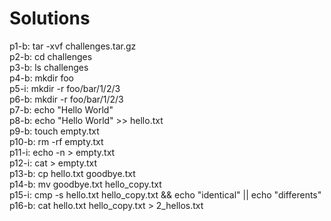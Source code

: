 # Solutions

p1-b: tar -xvf challenges.tar.gz<br>
p2-b: cd challenges<br>
p3-b: ls challenges<br>
p4-b: mkdir foo<br>
p5-i: mkdir -r foo/bar/1/2/3<br>
p6-b: mkdir -r foo/bar/1/2/3<br>
p7-b: echo "Hello World"<br>
p8-b: echo "Hello World" >> hello.txt<br>
p9-b: touch empty.txt<br>
p10-b: rm -rf empty.txt<br>
p11-i: echo -n > empty.txt<br>
p12-i: cat > empty.txt<br>
p13-b: cp hello.txt goodbye.txt<br>
p14-b: mv goodbye.txt hello_copy.txt<br>
p15-i: cmp -s hello.txt hello_copy.txt && echo "identical" || echo "differents"<br>
p16-b: cat hello.txt hello_copy.txt > 2_hellos.txt<br>